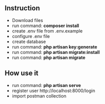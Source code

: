 ## Instruction 

- Download files
- run command: **composer install**
- create .env file from .env.example
- configure .env file
- create database 
- run command: **php artisan key:generate**
- run command: **php artisan migrate:install**
- run command: **php artisan migrate**

## How use it 
- run command: **php artisan serve**
- register user http://localhost:8000/login
- import postman collection 